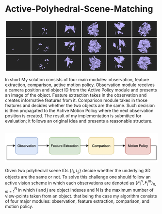 # Active-Polyhedral-Scene-Matching
![](https://github.com/SajjadPSavoji/Active-Polyhedral-Scene-Matching/blob/main/Report/figure/poly1.png?raw=true)

In short My solution consists of four main modules: observation, feature extraction, comparison, active motion policy. Observation module receives a camera position and object ID from the Active Policy module and presents an image of the object. Feature extraction takes in the observation and creates informative features from it. Comparison module takes in those features and decides whether the two objects are the same. Such decision is then propagated to the Active Motion Policy where the next observation position is created. The result of my implementation is submitted for evaluation; it follows an original idea and presents a reasonable structure.
<br>
<br>

![](https://github.com/SajjadPSavoji/Active-Polyhedral-Scene-Matching/blob/main/Report/figure/module.png?raw=false)

Given two polyhedral scene IDs $\{I_1, I_2\}$ decide whether the underlying 3D objects are the same or not. To solve this challenge one should follow an active vision scheme in which each observations are denoted as $\{ F_i^n, F_j^m \}_{n, m = 1}^{N}$ in which $i$ and $j$ are object indexes and N is the maximum number of view-points taken from an object. that being the case my algorithm consists of four major modules: observation, feature extraction, comparison, and motion policy.
